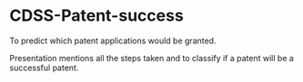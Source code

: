 # CDSS-Patent-success
To predict which patent applications would be granted.

Presentation mentions all the steps taken and to classify if a patent will be a successful patent.
